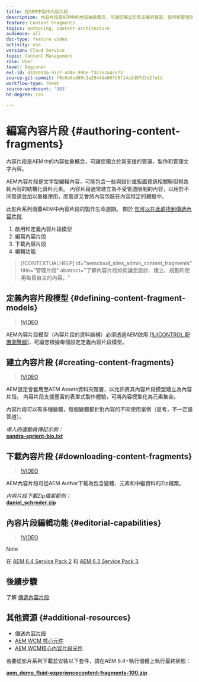 ```yaml
---
title: 在AEM中製作內容片段
description: 內容片段是AEM中的內容抽象概念，可讓您獨立於其支援的管道，製作和管理文字內容。
feature: Content Fragments
topics: authoring, content-architecture
audience: all
doc-type: feature video
activity: use
version: Cloud Service
topic: Content Management
role: User
level: Beginner
exl-id: d33c033a-9577-4d4e-99be-f3c7e2a4ce73
source-git-commit: f0c6e6cd09c1a2944de667d9f14a2d87d3e2fe1d
workflow-type: tm+mt
source-wordcount: '383'
ht-degree: 15%

---
```


# 編寫內容片段 {#authoring-content-fragments}

內容片段是AEM中的內容抽象概念，可讓您獨立於其支援的管道，製作和管理文字內容。

AEM內容片段是文字型編輯內容，可能包含一些與設計或版面資訊相關聯但視為純內容的結構化資料元素。 內容片段通常建立為不受管道限制的內容，以用於不同管道並加以重複使用，而管道又會將內容包裝在內容特定的體驗中。

此影片系列涵蓋AEM中內容片段的製作生命週期。 關於 [您可以在此處找到傳遞內容片段](content-fragments-delivery-feature-video-use.md).

1. 啟用和定義內容片段模型
2. 編寫內容片段
3. 下載內容片段
4. 編輯功能

>[!CONTEXTUALHELP]
>id="aemcloud_sites_admin_content_fragments"
>title="管理片段"
>abstract="了解內容片段如何讓您設計、建立、規劃和使用每頁自主的內容。"

## 定義內容片段模型 {#defining-content-fragment-models}

>[!VIDEO](https://video.tv.adobe.com/v/22452/?quality=12&learn=on)

AEM內容片段模型（內容片段的資料結構）必須透過AEM啟用 [[!UICONTROL 配置瀏覽器]](https://experienceleague.adobe.com/docs/experience-manager-cloud-service/implementing/developing/configurations.html)，可讓您根據每個設定定義內容片段模型。

## 建立內容片段 {#creating-content-fragments}

>[!VIDEO](https://video.tv.adobe.com/v/22451/?quality=12&learn=on)

AEM設定會套用至AEM Assets資料夾階層，以允許將其內容片段模型建立為內容片段。 內容片段支援豐富的表單式製作體驗，可將內容模型化為元素集合。

內容片段可以有多種變體，每個變體都針對內容的不同使用案例（思考，不一定是管道）。

*導入的運動員傳記示例：*\
**[sandra-sprient-bio.txt](assets/sandra-sprient-bio.txt)**

## 下載內容片段 {#downloading-content-fragments}

>[!VIDEO](https://video.tv.adobe.com/v/22450/?quality=12&learn=on)

AEM內容片段可從AEM Author下載為包含變體、元素和中繼資料的Zip檔案。

*內容片段下載Zip檔案範例：*\
**[daniel_schreder.zip](assets/daniel_schreder.zip)**

## 內容片段編輯功能 {#editorial-capabilities}

>[!VIDEO](https://video.tv.adobe.com/v/25891/?quality=12&learn=on)

>[!NOTE]
>
> 在 [AEM 6.4 Service Pack 2](https://helpx.adobe.com/tw/experience-manager/aem-releases-updates.html) 和 [AEM 6.3 Service Pack 3](https://helpx.adobe.com/experience-manager/6-3/release-notes/sp3-release-notes.html).

## 後續步驟

了解 [傳遞內容片段](content-fragments-delivery-feature-video-use.md).

## 其他資源 {#additional-resources}

* [傳送內容片段](content-fragments-delivery-feature-video-use.md)
* [AEM WCM 核心元件](https://experienceleague.adobe.com/docs/experience-manager-core-components/using/introduction.html)
* [AEM WCM核心內容片段元件](https://experienceleague.adobe.com/docs/experience-manager-core-components/using/components/content-fragment-component.html)

若要從影片系列下載並安裝以下套件，請在AEM 6.4+執行個體上執行最終狀態：

**[aem_demo_fluid-experiencecontent-fragments-100.zip](assets/aem_demo_fluid-experiencescontent-fragments-100.zip)**

